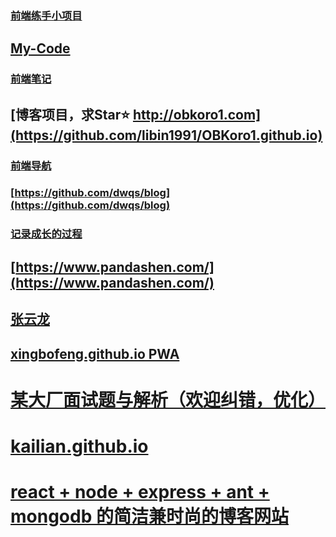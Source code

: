 ### [前端练手小项目](https://github.com/libin1991/Web-Project)
## [My-Code](https://github.com/HongqingCao/My-Code)
### [前端笔记](https://denzel.netlify.com/)
## [博客项目，求Star⭐️ http://obkoro1.com](https://github.com/libin1991/OBKoro1.github.io)
### [前端导航](https://github.com/webproblem/learning-article)
### [https://github.com/dwqs/blog](https://github.com/dwqs/blog)
### [记录成长的过程](https://github.com/berwin/Blog)
## [https://www.pandashen.com/](https://www.pandashen.com/)
## [张云龙](https://github.com/fouber/blog)
## [xingbofeng.github.io  PWA](https://github.com/xingbofeng/xingbofeng.github.io/issues)
# [某大厂面试题与解析（欢迎纠错，优化）](https://juejin.im/post/5be2fcd7f265da616d53aad0)
# [kailian.github.io](http://kailian.github.io/)
# [react + node + express + ant + mongodb 的简洁兼时尚的博客网站](https://juejin.im/post/5bf60810f265da6124151529)
